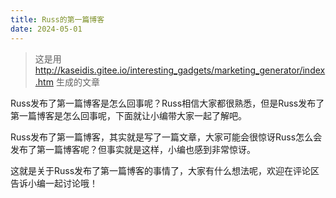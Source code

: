 ```yaml
---
title: Russ的第一篇博客
date: 2024-05-01
---
```


> 这是用 http://kaseidis.gitee.io/interesting_gadgets/marketing_generator/index.htm 生成的文章

Russ发布了第一篇博客是怎么回事呢？Russ相信大家都很熟悉，但是Russ发布了第一篇博客是怎么回事呢，下面就让小编带大家一起了解吧。

Russ发布了第一篇博客，其实就是写了一篇文章，大家可能会很惊讶Russ怎么会发布了第一篇博客呢？但事实就是这样，小编也感到非常惊讶。

这就是关于Russ发布了第一篇博客的事情了，大家有什么想法呢，欢迎在评论区告诉小编一起讨论哦！
